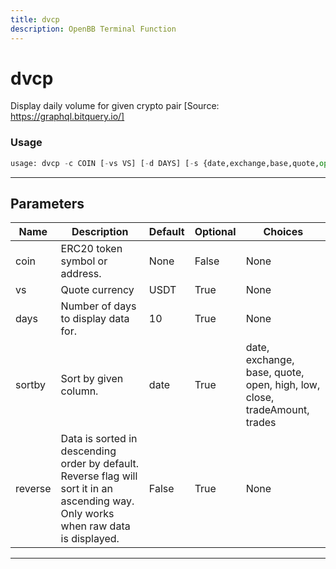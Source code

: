 ```yaml
---
title: dvcp
description: OpenBB Terminal Function
---
```


# dvcp

Display daily volume for given crypto pair [Source: https://graphql.bitquery.io/]
### Usage 
```python
usage: dvcp -c COIN [-vs VS] [-d DAYS] [-s {date,exchange,base,quote,open,high,low,close,tradeAmount,trades}] [-r]
```
---
## Parameters
| Name | Description | Default | Optional | Choices |
| ---- | ----------- | ------- | -------- | ------- |
| coin | ERC20 token symbol or address. | None | False | None |
| vs | Quote currency | USDT | True | None |
| days | Number of days to display data for. | 10 | True | None |
| sortby | Sort by given column. | date | True | date, exchange, base, quote, open, high, low, close, tradeAmount, trades |
| reverse | Data is sorted in descending order by default. Reverse flag will sort it in an ascending way. Only works when raw data is displayed. | False | True | None |
---
